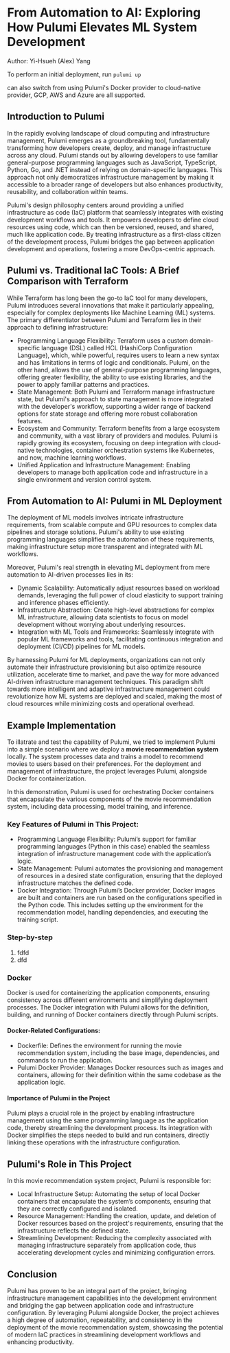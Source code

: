 # From Automation to AI: Exploring How Pulumi Elevates ML System Development

Author: Yi-Hsueh (Alex) Yang


To perform an initial deployment, run `pulumi up`

can also switch from using Pulumi's Docker provider to cloud-native provider, GCP, AWS and Azure are all supported.

## Introduction to Pulumi
In the rapidly evolving landscape of cloud computing and infrastructure management, Pulumi emerges as a groundbreaking tool, fundamentally transforming how developers create, deploy, and manage infrastructure across any cloud. Pulumi stands out by allowing developers to use familiar general-purpose programming languages such as JavaScript, TypeScript, Python, Go, and .NET instead of relying on domain-specific languages. This approach not only democratizes infrastructure management by making it accessible to a broader range of developers but also enhances productivity, reusability, and collaboration within teams.

Pulumi's design philosophy centers around providing a unified infrastructure as code (IaC) platform that seamlessly integrates with existing development workflows and tools. It empowers developers to define cloud resources using code, which can then be versioned, reused, and shared, much like application code. By treating infrastructure as a first-class citizen of the development process, Pulumi bridges the gap between application development and operations, fostering a more DevOps-centric approach.

## Pulumi vs. Traditional IaC Tools: A Brief Comparison with Terraform
While Terraform has long been the go-to IaC tool for many developers, Pulumi introduces several innovations that make it particularly appealing, especially for complex deployments like Machine Learning (ML) systems. The primary differentiator between Pulumi and Terraform lies in their approach to defining infrastructure:

- Programming Language Flexibility: Terraform uses a custom domain-specific language (DSL) called HCL (HashiCorp Configuration Language), which, while powerful, requires users to learn a new syntax and has limitations in terms of logic and conditionals. Pulumi, on the other hand, allows the use of general-purpose programming languages, offering greater flexibility, the ability to use existing libraries, and the power to apply familiar patterns and practices.
- State Management: Both Pulumi and Terraform manage infrastructure state, but Pulumi's approach to state management is more integrated with the developer's workflow, supporting a wider range of backend options for state storage and offering more robust collaboration features.
- Ecosystem and Community: Terraform benefits from a large ecosystem and community, with a vast library of providers and modules. Pulumi is rapidly growing its ecosystem, focusing on deep integration with cloud-native technologies, container orchestration systems like Kubernetes, and now, machine learning workflows.
- Unified Application and Infrastructure Management: Enabling developers to manage both application code and infrastructure in a single environment and version control system.

## From Automation to AI: Pulumi in ML Deployment
The deployment of ML models involves intricate infrastructure requirements, from scalable compute and GPU resources to complex data pipelines and storage solutions. Pulumi's ability to use existing programming languages simplifies the automation of these requirements, making infrastructure setup more transparent and integrated with ML workflows.

Moreover, Pulumi's real strength in elevating ML deployment from mere automation to AI-driven processes lies in its:

- Dynamic Scalability: Automatically adjust resources based on workload demands, leveraging the full power of cloud elasticity to support training and inference phases efficiently.
- Infrastructure Abstraction: Create high-level abstractions for complex ML infrastructure, allowing data scientists to focus on model development without worrying about underlying resources.
- Integration with ML Tools and Frameworks: Seamlessly integrate with popular ML frameworks and tools, facilitating continuous integration and deployment (CI/CD) pipelines for ML models.

By harnessing Pulumi for ML deployments, organizations can not only automate their infrastructure provisioning but also optimize resource utilization, accelerate time to market, and pave the way for more advanced AI-driven infrastructure management techniques. This paradigm shift towards more intelligent and adaptive infrastructure management could revolutionize how ML systems are deployed and scaled, making the most of cloud resources while minimizing costs and operational overhead.




## Example Implementation
To illatrate and test the capability of Pulumi, we tried to implement Pulumi into a simple scenario where we deploy a **movie recommendation system** locally. The system processes data and trains a model to recommend movies to users based on their preferences. For the deployment and management of infrastructure, the project leverages Pulumi, alongside Docker for containerization.

In this demonstration, Pulumi is used for orchestrating Docker containers that encapsulate the various components of the movie recommendation system, including data processing, model training, and inference.

### Key Features of Pulumi in This Project:
- Programming Language Flexibility: Pulumi’s support for familiar programming languages (Python in this case) enabled the seamless integration of infrastructure management code with the application’s logic.
- State Management: Pulumi automates the provisioning and management of resources in a desired state configuration, ensuring that the deployed infrastructure matches the defined code.
- Docker Integration: Through Pulumi’s Docker provider, Docker images are built and containers are run based on the configurations specified in the Python code. This includes setting up the environment for the recommendation model, handling dependencies, and executing the training script.

### Step-by-step
1. fdfd
2. dfd

### Docker
Docker is used for containerizing the application components, ensuring consistency across different environments and simplifying deployment processes. The Docker integration with Pulumi allows for the definition, building, and running of Docker containers directly through Pulumi scripts.

#### Docker-Related Configurations:
- Dockerfile: Defines the environment for running the movie recommendation system, including the base image, dependencies, and commands to run the application.
- Pulumi Docker Provider: Manages Docker resources such as images and containers, allowing for their definition within the same codebase as the application logic.

#### Importance of Pulumi in the Project
Pulumi plays a crucial role in the project by enabling infrastructure management using the same programming language as the application code, thereby streamlining the development process. Its integration with Docker simplifies the steps needed to build and run containers, directly linking these operations with the infrastructure configuration.

<!--## Comparison with Other Infrastructure as Code Tools
While traditional IaC tools like Terraform and AWS CloudFormation focus on declarative configurations, Pulumi distinguishes itself by:

- Programming Language Support: Offering full support for general-purpose programming languages, providing greater flexibility and the ability to use existing language features, libraries, and tools.
- Real Programming Constructs: Allowing for the use of loops, conditionals, functions, and classes in defining infrastructure, which can lead to more dynamic and reusable code.
- Unified Application and Infrastructure Management: Enabling developers to manage both application code and infrastructure in a single environment and version control system.-->

## Pulumi's Role in This Project
In this movie recommendation system project, Pulumi is responsible for:

- Local Infrastructure Setup: Automating the setup of local Docker containers that encapsulate the system’s components, ensuring that they are correctly configured and isolated.
- Resource Management: Handling the creation, update, and deletion of Docker resources based on the project's requirements, ensuring that the infrastructure reflects the defined state.
- Streamlining Development: Reducing the complexity associated with managing infrastructure separately from application code, thus accelerating development cycles and minimizing configuration errors.

## Conclusion
Pulumi has proven to be an integral part of the project, bringing infrastructure management capabilities into the development environment and bridging the gap between application code and infrastructure configuration. By leveraging Pulumi alongside Docker, the project achieves a high degree of automation, repeatability, and consistency in the deployment of the movie recommendation system, showcasing the potential of modern IaC practices in streamlining development workflows and enhancing productivity.